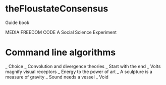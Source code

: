# theFloustateConsensus
Guide book

MEDIA FREEDOM CODE
A Social Science Experiment

# Command line algorithms

_ Choice
_ Convolution and divergence theories
_ Start with the end
_ Volts magnify visual receptors
_ Energy to the power of art
_ A sculpture is a measure of gravity
_ Sound needs a vessel
_ Void
